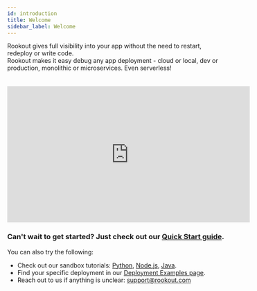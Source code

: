 ```yaml
---
id: introduction
title: Welcome
sidebar_label: Welcome
---
```


Rookout gives full visibility into your app without the need to restart, redeploy or write code.<br/>
Rookout makes it easy debug any app deployment - cloud or local, dev or production, monolithic or microservices. Even serverless!<br/>

<iframe style="margin: 20px 0 0 0" width="560" height="315" src="https://www.youtube.com/embed/iYetj3TQbEc" frameborder="0" allow="autoplay; encrypted-media" allowfullscreen></iframe>

### Can't wait to get started? Just check out our [Quick Start guide](installation-overview.md).

You can also try the following:
- Check out our sandbox tutorials: [Python](sandbox-getting-started.md), [Node.js](sandbox-getting-started.md), [Java](sandbox-getting-started.md).
- Find your specific deployment in our <a href="https://github.com/Rookout/deployment-examples">Deployment Examples page</a>.
- Reach out to us if anything is unclear: support@rookout.com

